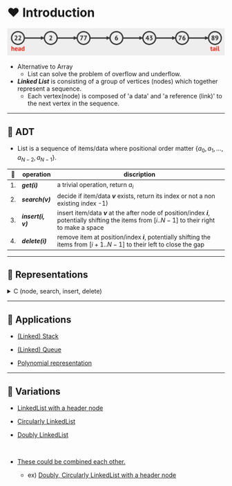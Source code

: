 # ❤️ Introduction

![LinkedList](./img/linkedlist.png)

- Alternative to Array
  - List can solve the problem of overflow and underflow.
- ___Linked List___ is consisting of a group of vertices (nodes) which together represent a sequence.
  - Each vertex(node) is composed of 'a data' and 'a reference (link)' to the next vertex in the sequence.

---

## 🧡 ADT

- List is a sequence of items/data where positional order matter $\{a_0, a_1, ..., a_{N-2}, a_{N-1}\}$.

|💖|operation|discription|
|-|-|-|
|1.|___get(i)___|a trivial operation, return $a_i$|
|2.|___search(v)___|decide if item/data ___v___ exists, return its index or not a non existing index -1)|
|3.|___insert(i, v)___|insert item/data ___v___ at the after node of position/index ___i___, potentially shifting the items from $[i..N-1]$ to their right to make a space|
|4.|___delete(i)___|remove item at position/index ___i___, potentially shifting the items from $[i+1..N-1]$ to their left to close the gap|

---

## 💛 Representations

<details>

<summary>C (node, search, insert, delete)</summary>

### 0. Node

- self-referential structure

``` C
typedef struct node *listPointer;
typedef struct node {
    // declaration of data fields
    listPointer link;
};
```

### 1. search(v)

![Search](./img/listsearch.gif)

- Looping through links

``` C
for(p = L; p != NULL; p = p->link)
    if(p->data == v)
        return p;
```

### 2. insert(i, v)

![Insert](./img/listinsert.gif)

- Needed preceding nodes

``` C
void insert(listPointer *first, int i, Data v) {
    listPointer temp;
    listPointer x = get(i-1);
    MALLOC(temp, sizeof(*temp));
    temp->data = v;

    if(*first){
        temp->link = x->link;
        x->link = temp;
    }
    else{
        temp->link = NULL;
        *fisrt = temp;
    }
}
```

### 3. delete(i)

![Delete](./img/listdelete.gif)

- Needed preceding node

- 'x' is a node indexed by 'i'

``` C
void delete(listPointer *first, listPointer trail, listPointer x){
    /* delete x from list */
    /* trail is the preceding node */

    if(trail){
        trail->link = x->link;
    }
    else{
        *first = (*first)->link;
    }
    free(x);
}
```

- Calling example

  - delete first(head)

    ``` C
    delete(&first, NULL, first);
    ```

  - delete otherwise

    ``` C
    delete(&first, y, y->link);
    ```

</details>

---

## 💚 Applications

- [(Linked) Stack](./Stack.md#-representations)

- [(Linked) Queue](./Queue.md#-representations)

- [Polynomial representation](./Polynomial.md)

---

## 💙 Variations

- [LinkedList with a header node](./LinkedListVariations.md#-1-linkedlist-with-a-header-node)

- [Circularly LinkedList](./LinkedListVariations.md#-2-circularly-linkedlist)

- [Doubly LinkedList](./LinkedListVariations.md#-3-doubly-linkedlist)
</br>

- [These could be combined each other.](./LinkedListVariations.md#-4-combinations)

  - ex) [Doubly, Circularly LinkedList with a header node](./LinkedListVariations.md#42-doubly--circularly-linkedlist-with-a-header-node)

